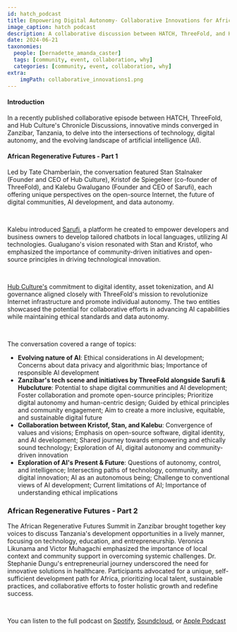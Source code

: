 ```yaml
---
id: hatch_podcast
title: Empowering Digital Autonomy- Collaborative Innovations for Africa’s Regenerative Future
image_caption: hatch podcast
description: A collaborative discussion between HATCH, ThreeFold, and Hub Culture explored the intersections of AI, digital autonomy, highlighting Africa's potential for self-sufficient development and much more.
date: 2024-06-21
taxonomies:
  people: [bernadette_amanda_caster]
  tags: [community, event, collaboration, why]
  categories: [community, event, collaboration, why]
extra:
    imgPath: collaborative_innovations1.png
---
```


#### Introduction 
In a recently published collaborative episode between HATCH, ThreeFold, and Hub Culture's Chronicle Discussions, innovative minds converged in Zanzibar, Tanzania, to delve into the intersections of technology, digital autonomy, and the evolving landscape of artificial intelligence (AI).

#### African Regenerative Futures - Part 1
Led by Tate Chamberlain, the conversation featured Stan Stalnaker (Founder and CEO of Hub Culture), Kristof de Spiegeleer (co-founder of ThreeFold), and Kalebu Gwalugano (Founder and CEO of Sarufi), each offering unique perspectives on the open-source Internet, the future of digital communities, AI development, and data autonomy.

<br/>

Kalebu introduced [Sarufi](https://sarufi.io/), a platform he created to empower developers and business owners to develop tailored chatbots in local languages, utilizing AI technologies. Gualugano's vision resonated with Stan and Kristof, who emphasized the importance of community-driven initiatives and open-source principles in driving technological innovation.

<br/>

[Hub Culture's](https://hubculture.com/) commitment to digital identity, asset tokenization, and AI governance aligned closely with ThreeFold's mission to revolutionize Internet infrastructure and promote individual autonomy. The two entities showcased the potential for collaborative efforts in advancing AI capabilities while maintaining ethical standards and data autonomy.

<br/>

The conversation covered a range of topics:

- **Evolving nature of AI**: Ethical considerations in AI development; Concerns about data privacy and algorithmic bias; Importance of responsible AI development
- **Zanzibar's tech scene and initiatives by ThreeFold alongside Sarufi & Hubcluture**: Potential to shape digital communities and AI development; Foster collaboration and promote open-source principles; Prioritize digital autonomy and human-centric design; Guided by ethical principles and community engagement; Aim to create a more inclusive, equitable, and sustainable digital future
- **Collaboration between Kristof, Stan, and Kalebu**: Convergence of values and visions; Emphasis on open-source software, digital identity, and AI development; Shared journey towards empowering and ethically sound technology; Exploration of AI, digital autonomy and community-driven innovation
- **Exploration of AI's Present & Future**: Questions of autonomy, control, and intelligence; Intersecting paths of technology, community, and digital innovation; AI as an autonomous being; Challenge to conventional views of AI development; Current limitations of AI; Importance of understanding ethical implications

### African Regenerative Futures - Part 2 
The African Regenerative Futures Summit in Zanzibar brought together key voices to discuss Tanzania's development opportunities in a lively manner, focusing on technology, education, and entrepreneurship. Veronica Likunama and Victor Muhagachi emphasized the importance of local context and community support in overcoming systemic challenges. Dr. Stephanie Dungu's entrepreneurial journey underscored the need for innovative solutions in healthcare. Participants advocated for a unique, self-sufficient development path for Africa, prioritizing local talent, sustainable practices, and collaborative efforts to foster holistic growth and redefine success.

<br/>

You can listen to the full podcast on [Spotify](https://open.spotify.com/episode/4z23AVcUKniR2NbTUxjrj1?si=RNk_667qSNODn_mMSXuoRA), [Soundcloud](https://soundcloud.com/iaminterchange/african-regenerative-futures-part-1?utm_source=clipboard&utm_medium=text&utm_campaign=social_sharing), or [Apple Podcast](https://podcasts.apple.com/us/podcast/african-regenerative-futures-part-1/id1196541263?i=1000650863066)



